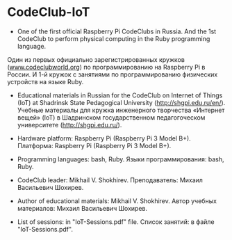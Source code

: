 # CodeClub-IoT

* One of the first official Raspberry Pi CodeClubs in Russia.
And the 1st CodeClub to perform physical computing in the Ruby programming language.

Один из первых официально зарегистрированных кружков (www.codeclubworld.org) по программированию на Raspberry Pi в России.
И 1-й кружок с занятиями по программированию физических устройств на языке Ruby.

* Educational materials in Russian for the CodeClub on Internet of Things (IoT) at Shadrinsk State Pedagogical University (http://shgpi.edu.ru/en/).
Учебные материалы для кружка инженерного творчества «Интернет вещей» (IoT) в Шадринском государственном педагогоческом университете (http://shgpi.edu.ru/).

* Hardware platform: Raspberry Pi (Raspberry Pi 3 Model B+).
Платформа: Raspberry Pi (Raspberry Pi 3 Model B+).

* Programming languages: bash, Ruby.
Языки программирования: bash, Ruby.

* CodeClub leader: Mikhail V. Shokhirev.
Преподаватель: Михаил Васильевич Шохирев.

* Author of educational materials: Mikhail V. Shokhirev.
Автор учебных материалов: Михаил Васильевич Шохирев.

* List of sessions: in "IoT-Sessions.pdf" file.
Список занятий: в файле "IoT-Sessions.pdf".

